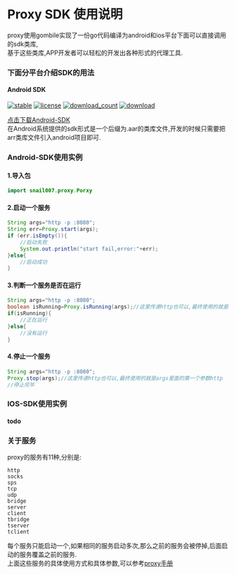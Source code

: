
# Proxy SDK 使用说明  

proxy使用gombile实现了一份go代码编译为android和ios平台下面可以直接调用的sdk类库,  
基于这些类库,APP开发者可以轻松的开发出各种形式的代理工具.  

### 下面分平台介绍SDK的用法  

#### Android SDK
  
[![stable](https://img.shields.io/badge/stable-stable-green.svg)](https://github.com/snail007/goproxy/) [![license](https://img.shields.io/github/license/snail007/goproxy.svg?style=plastic)]() [![download_count](https://img.shields.io/github/downloads/snail007/goproxy/total.svg?style=plastic)](https://github.com/snail007/goproxy/releases) [![download](https://img.shields.io/github/release/snail007/goproxy.svg?style=plastic)](https://github.com/snail007/goproxy/releases)  
  
[点击下载Android-SDK](https://github.com/snail007/goproxy-sdk-android/releases)  
在Android系统提供的sdk形式是一个后缀为.aar的类库文件,开发的时候只需要把arr类库文件引入android项目即可.  

### Android-SDK使用实例

#### 1.导入包
```java
import snail007.proxy.Porxy
```

#### 2.启动一个服务
```java
String args="http -p :8080";
String err=Proxy.start(args);
if (err.isEmpty()){
    //启动失败
    System.out.println("start fail,error:"+err);
}else{
    //启动成功
}
```
#### 3.判断一个服务是否在运行

```java
String args="http -p :8080";
boolean isRunning=Proxy.isRunning(args);//这里传递http也可以,最终使用的就是args里面的第一个参数http
if(isRunning){
    //正在运行
}else{
    //没有运行
}
```
#### 4.停止一个服务

```java
String args="http -p :8080";
Proxy.stop(args);//这里传递http也可以,最终使用的就是args里面的第一个参数http
//停止完毕

```


### IOS-SDK使用实例

#### todo


### 关于服务  
proxy的服务有11种,分别是:  

```shell
http  
socks  
sps  
tcp  
udp  
bridge  
server  
client  
tbridge  
tserver  
tclient  
```
每个服务只能启动一个,如果相同的服务启动多次,那么之前的服务会被停掉,后面启动的服务覆盖之前的服务.  
上面这些服务的具体使用方式和具体参数,可以参考[proxy手册](https://github.com/snail007/goproxy/blob/master/README_ZH.md)  